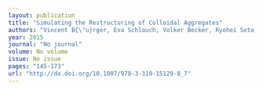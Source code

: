 ```yaml
---
layout: publication
title: "Simulating the Restructuring of Colloidal Aggregates"
authors: "Vincent B{\"u}rger, Eva Schlauch, Volker Becker, Ryohei Seto, Marek Behr, Heiko Briesen"
year: 2015
journal: "No journal"
volume: No volume
issue: No issue
pages: "145-173"
url: "http://dx.doi.org/10.1007/978-3-319-15129-8_7"
---
```

